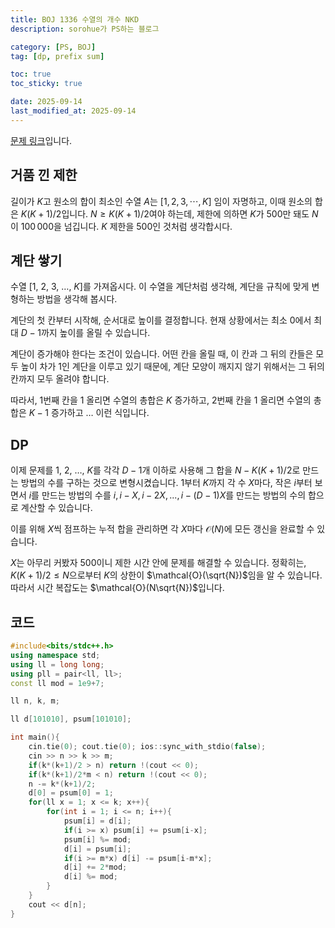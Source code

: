 ```yaml
---
title: BOJ 1336 수열의 개수 NKD
description: sorohue가 PS하는 블로그

category: [PS, BOJ]
tag: [dp, prefix sum]

toc: true
toc_sticky: true

date: 2025-09-14
last_modified_at: 2025-09-14
---
```


[문제 링크](http://boj.kr/1336)입니다.

## 거품 낀 제한

길이가 $K$고 원소의 합이 최소인 수열 $A$는 $[1, 2, 3, \cdots , K]$ 임이 자명하고, 이때 원소의 합은 $K(K+1)/2$입니다. $N \ge K(K+1)/2$여야 하는데, 제한에 의하면 $K$가 500만 돼도 $N$이 $100\,000$을 넘깁니다. $K$ 제한을 500인 것처럼 생각합시다.

## 계단 쌓기

수열 [1, 2, 3, …, $K]$를 가져옵시다. 이 수열을 계단처럼 생각해, 계단을 규칙에 맞게 변형하는 방법을 생각해 봅시다.

계단의 첫 칸부터 시작해, 순서대로 높이를 결정합니다. 현재 상황에서는 최소 0에서 최대 $D-1$까지 높이를 올릴 수 있습니다. 

계단이 증가해야 한다는 조건이 있습니다. 어떤 칸을 올릴 때, 이 칸과 그 뒤의 칸들은 모두 높이 차가 1인 계단을 이루고 있기 때문에, 계단 모양이 깨지지 않기 위해서는 그 뒤의 칸까지 모두 올려야 합니다.

따라서, 1번째 칸을 1 올리면 수열의 총합은 $K$ 증가하고, 2번째 칸을 1 올리면 수열의 총합은 $K-1$ 증가하고 … 이런 식입니다.

## DP

이제 문제를 1, 2, …, $K$를 각각 $D-1$개 이하로 사용해 그 합을 $N-K(K+1)/2$로 만드는 방법의 수를 구하는 것으로 변형시켰습니다. 1부터 $K$까지 각 수 $X$마다, 작은 $i$부터 보면서 $i$를 만드는 방법의 수를 $i, i-X, i-2X,...,i-(D-1)X$를 만드는 방법의 수의 합으로 계산할 수 있습니다.

이를 위해 $X$씩 점프하는 누적 합을 관리하면 각 $X$마다 $\mathcal{O}(N)$에 모든 갱신을 완료할 수 있습니다.

$X$는 아무리 커봤자 500이니 제한 시간 안에 문제를 해결할 수 있습니다. 정확히는, $K(K+1)/2 \le N$으로부터 $K$의 상한이 $\mathcal{O}(\sqrt{N})$임을 알 수 있습니다. 따라서 시간 복잡도는 $\mathcal{O}(N\sqrt{N})$입니다.

## 코드

```cpp
#include<bits/stdc++.h>
using namespace std;
using ll = long long;
using pll = pair<ll, ll>;
const ll mod = 1e9+7;

ll n, k, m;

ll d[101010], psum[101010];

int main(){
	cin.tie(0); cout.tie(0); ios::sync_with_stdio(false);
	cin >> n >> k >> m;
	if(k*(k+1)/2 > n) return !(cout << 0);
	if(k*(k+1)/2*m < n) return !(cout << 0);
	n -= k*(k+1)/2;
	d[0] = psum[0] = 1;
	for(ll x = 1; x <= k; x++){
		for(int i = 1; i <= n; i++){
			psum[i] = d[i];
			if(i >= x) psum[i] += psum[i-x];
			psum[i] %= mod;
			d[i] = psum[i];
			if(i >= m*x) d[i] -= psum[i-m*x];
			d[i] += 2*mod;
			d[i] %= mod;
		}
	}
	cout << d[n];
}
```